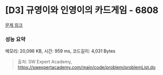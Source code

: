 # [D3] 규영이와 인영이의 카드게임 - 6808 

[문제 링크](https://swexpertacademy.com/main/code/problem/problemDetail.do?contestProbId=AWgv9va6HnkDFAW0) 

### 성능 요약

메모리: 20,096 KB, 시간: 959 ms, 코드길이: 4,031 Bytes



> 출처: SW Expert Academy, https://swexpertacademy.com/main/code/problem/problemList.do